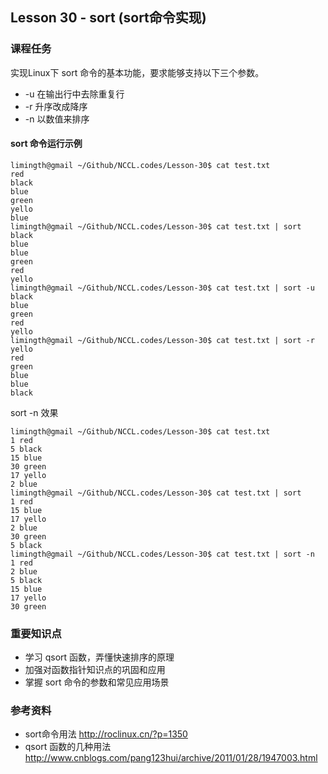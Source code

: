 
## Lesson 30 - sort (sort命令实现)

### 课程任务
实现Linux下 sort 命令的基本功能，要求能够支持以下三个参数。

* -u 在输出行中去除重复行
* -r 升序改成降序
* -n 以数值来排序

#### sort 命令运行示例

	limingth@gmail ~/Github/NCCL.codes/Lesson-30$ cat test.txt 
	red
	black
	blue
	green 
	yello
	blue
	limingth@gmail ~/Github/NCCL.codes/Lesson-30$ cat test.txt | sort
	black
	blue
	blue
	green 
	red
	yello
	limingth@gmail ~/Github/NCCL.codes/Lesson-30$ cat test.txt | sort -u
	black
	blue
	green 
	red
	yello
	limingth@gmail ~/Github/NCCL.codes/Lesson-30$ cat test.txt | sort -r
	yello
	red
	green 
	blue
	blue
	black

sort -n 效果

	limingth@gmail ~/Github/NCCL.codes/Lesson-30$ cat test.txt 
	1 red
	5 black
	15 blue
	30 green 
	17 yello
	2 blue
	limingth@gmail ~/Github/NCCL.codes/Lesson-30$ cat test.txt | sort 
	1 red
	15 blue
	17 yello
	2 blue
	30 green 
	5 black
	limingth@gmail ~/Github/NCCL.codes/Lesson-30$ cat test.txt | sort -n
	1 red
	2 blue
	5 black
	15 blue
	17 yello
	30 green 

### 重要知识点
* 学习 qsort 函数，弄懂快速排序的原理
* 加强对函数指针知识点的巩固和应用
* 掌握 sort 命令的参数和常见应用场景

### 参考资料
* sort命令用法 http://roclinux.cn/?p=1350
* qsort 函数的几种用法 http://www.cnblogs.com/pang123hui/archive/2011/01/28/1947003.html






